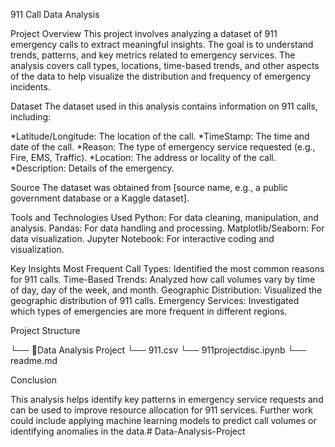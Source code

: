 911 Call Data Analysis

Project Overview
This project involves analyzing a dataset of 911 emergency calls to extract meaningful insights. The goal is to understand trends, patterns, and key metrics related to emergency services. The analysis covers call types, locations, time-based trends, and other aspects of the data to help visualize the distribution and frequency of emergency incidents.

Dataset
The dataset used in this analysis contains information on 911 calls, including:

*Latitude/Longitude: The location of the call.
*TimeStamp: The time and date of the call.
*Reason: The type of emergency service requested (e.g., Fire, EMS, Traffic).
*Location: The address or locality of the call.
*Description: Details of the emergency.

Source
The dataset was obtained from [source name, e.g., a public government database or a Kaggle dataset].

Tools and Technologies Used
Python: For data cleaning, manipulation, and analysis.
Pandas: For data handling and processing.
Matplotlib/Seaborn: For data visualization.
Jupyter Notebook: For interactive coding and visualization.

Key Insights
Most Frequent Call Types: Identified the most common reasons for 911 calls.
Time-Based Trends: Analyzed how call volumes vary by time of day, day of the week, and month.
Geographic Distribution: Visualized the geographic distribution of 911 calls.
Emergency Services: Investigated which types of emergencies are more frequent in different regions.

Project Structure

└── 📁Data Analysis Project
    └── 911.csv
    └── 911projectdisc.ipynb
    └── readme.md

Conclusion

This analysis helps identify key patterns in emergency service requests and can be used to improve resource allocation for 911 services. Further work could include applying machine learning models to predict call volumes or identifying anomalies in the data.#   D a t a - A n a l y s i s - P r o j e c t  
 
